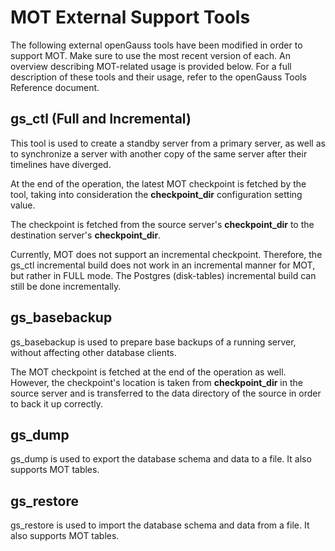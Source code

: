 # MOT External Support Tools<a name="EN-US_TOPIC_0270171479"></a>

The following external openGauss tools have been modified in order to support MOT. Make sure to use the most recent version of each. An overview describing MOT-related usage is provided below. For a full description of these tools and their usage, refer to the openGauss Tools Reference document.

## gs\_ctl \(Full and Incremental\)<a name="section961120357353"></a>

This tool is used to create a standby server from a primary server, as well as to synchronize a server with another copy of the same server after their timelines have diverged.

At the end of the operation, the latest MOT checkpoint is fetched by the tool, taking into consideration the  **checkpoint\_dir**  configuration setting value.

The checkpoint is fetched from the source server's  **checkpoint\_dir**  to the destination server's  **checkpoint\_dir**.

Currently, MOT does not support an incremental checkpoint. Therefore, the gs\_ctl incremental build does not work in an incremental manner for MOT, but rather in FULL mode. The Postgres \(disk-tables\) incremental build can still be done incrementally.

## gs\_basebackup<a name="section357133133617"></a>

gs\_basebackup is used to prepare base backups of a running server, without affecting other database clients.

The MOT checkpoint is fetched at the end of the operation as well. However, the checkpoint's location is taken from  **checkpoint\_dir**  in the source server and is transferred to the data directory of the source in order to back it up correctly.

## gs\_dump<a name="section19393259364"></a>

gs\_dump is used to export the database schema and data to a file. It also supports MOT tables.

## gs\_restore<a name="section151119426368"></a>

gs\_restore is used to import the database schema and data from a file. It also supports MOT tables.

